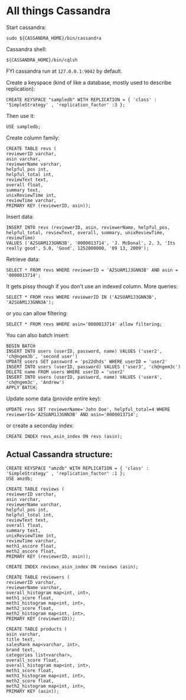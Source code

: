 # All things Cassandra

Start cassandra:
```
sudo ${CASSANDRA_HOME}/bin/cassandra
```

Cassandra shell:
```
${CASSANDRA_HOME}/bin/cqlsh
```

FYI cassandra run at ```127.0.0.1:9042``` by default.

Create a keyspace (kind of like a database, mostly used to describe replication):
```
CREATE KEYSPACE "sampledb" WITH REPLICATION = { 'class' : 'SimpleStrategy' , 'replication_factor' :3 };
```
Then use it:
```
USE sampledb;
```

Create column family:
```
CREATE TABLE revs (
reviewerID varchar,
asin varchar,
reviewerName varchar,
helpful_pos int,
helpful_total int,
reviewText text,
overall float,
summary text,
unixReviewTime int,
reviewTime varchar,
PRIMARY KEY (reviewerID, asin));
```

Insert data:
```
INSERT INTO revs (reviewerID, asin, reviewerName, helpful_pos, helpful_total, reviewText, overall, summary, unixReviewTime, reviewTime)
VALUES ('A2SUAM1J3GNN3B', '0000013714', 'J. McDonal', 2, 3, 'Its really good', 5.0, 'Good', 1252800000, '09 13, 2009');
```

Retrieve data:
```
SELECT * FROM revs WHERE reviewerID = 'A2SUAM1J3GNN3B' AND asin = '0000013714';
```
It gets pissy though if you don't use an indexed column. More queries:
```
SELECT * FROM revs WHERE reviewerID IN ('A2SUAM1J3GNN3B', 'A2SUAM1J3GNN3A');
```
or you can allow filtering:
```
SELECT * FROM revs WHERE asin='0000013714' allow filtering;
```

You can also batch insert:
```
BEGIN BATCH
INSERT INTO users (userID, password, name) VALUES ('user2', 'ch@ngem3b', 'second user')
UPDATE users SET password = 'ps22dhds' WHERE userID = 'user2'
INSERT INTO users (userID, password) VALUES ('user3', 'ch@ngem3c')
DELETE name FROM users WHERE userID = 'user2'
INSERT INTO users (userID, password, name) VALUES ('user4', 'ch@ngem3c', 'Andrew')
APPLY BATCH;
```

Update some data (provide entire key):
```
UPDATE revs SET reviewerName='John Doe', helpful_total=4 WHERE reviewerId='A2SUAM1J3GNN3B' AND asin='0000013714';
```

or create a seconday index:
```
CREATE INDEX revs_asin_index ON revs (asin);
```

## Actual Cassandra structure:
```
CREATE KEYSPACE "amzdb" WITH REPLICATION = { 'class' : 'SimpleStrategy' , 'replication_factor' :1 };
USE amzdb;

CREATE TABLE reviews (
reviewerID varchar,
asin varchar,
reviewerName varchar,
helpful_pos int,
helpful_total int,
reviewText text,
overall float,
summary text,
unixReviewTime int,
reviewTime varchar,
meth1_ascore float,
meth2_ascore float,
PRIMARY KEY (reviewerID, asin));

CREATE INDEX reviews_asin_index ON reviews (asin);

CREATE TABLE reviewers (
reviewerID varchar,
reviewerName varchar,
overall_histogram map<int, int>,
meth1_score float,
meth1_histogram map<int, int>,
meth2_score float,
meth2_histogram map<int, int>,
PRIMARY KEY (reviewerID));

CREATE TABLE products (
asin varchar,
title text,
salesRank map<varchar, int>,
brand text,
categories list<varchar>,
overall_score float,
overall_histogram map<int, int>,
meth1_score float,
meth1_histogram map<int, int>,
meth2_score float,
meth2_histogram map<int, int>,
PRIMARY KEY (asin));
```